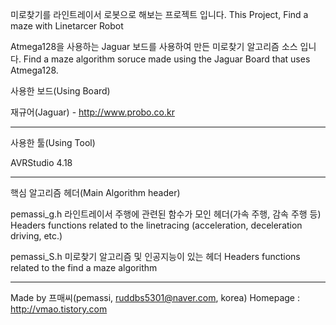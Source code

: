 미로찾기를 라인트레이서 로봇으로 해보는 프로젝트 입니다.
This Project, Find a maze with Linetarcer Robot

Atmega128을 사용하는 Jaguar 보드를 사용하여 만든 미로찾기 알고리즘 소스 입니다.
Find a maze algorithm soruce made using the Jaguar Board that uses Atmega128.

사용한 보드(Using Board)

  재규어(Jaguar) - http://www.probo.co.kr
  
-----------------------------------------------------------------------------------

사용한 툴(Using Tool)

  AVRStudio 4.18

-----------------------------------------------------------------------------------

핵심 알고리즘 헤더(Main Algorithm header)

  pemassi_g.h
    라인트레이서 주행에 관련된 함수가 모인 헤더(가속 주행, 감속 주행 등)
    Headers functions related to the linetracing (acceleration, deceleration driving, etc.)
    
  pemassi_S.h
    미로찾기 알고리즘 및 인공지능이 있는 헤더
    Headers functions related to the find a maze algorithm

-----------------------------------------------------------------------------------

Made by 프매씨(pemassi, ruddbs5301@naver.com, korea)
Homepage : http://vmao.tistory.com
